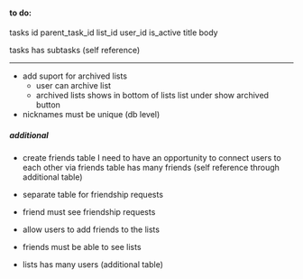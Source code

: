 #### to do:

tasks
id parent_task_id list_id user_id is_active title body

tasks has subtasks (self reference)

-------------------------------------------------------

- add suport for archived lists
  - user can archive list
  - archived lists shows in bottom of lists list under show archived button
- nicknames must be unique (db level)

##### additional
- create friends table
    I need to have an opportunity to connect users to each other via friends table
    has many friends (self reference through additional table)
- separate table for friendship requests
- friend must see friendship requests
- allow users to add friends to the lists
- friends must be able to see lists

- lists has many users (additional table)